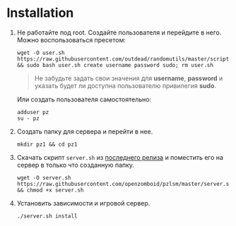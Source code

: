 # Installation
1. Не работайте под root. Создайте пользователя и перейдите в него. Можно воспользоваться пресетом:

       wget -O user.sh https://raw.githubusercontent.com/outdead/randomutils/master/scripts/user/user.sh && sudo bash user.sh create username password sudo; rm user.sh

   > Не забудьте задать свои значения для **username**, **password** и указать будет ли доступна пользователю привилегия **sudo**.  
   
    Или создать пользователя самостоятельно:

       adduser pz
       su - pz

2. Создать папку для сервера и перейти в нее.

       mkdir pz1 && cd pz1

3. Скачать скрипт `server.sh` из [последнего релиза](https://github.com/openzomboid/pzctl/releases/latest) и поместить его на сервер в только что созданную папку.

       wget -O server.sh https://raw.githubusercontent.com/openzomboid/pzlsm/master/server.sh && chmod +x server.sh

4. Установить зависимости и игровой сервер.

       ./server.sh install

